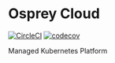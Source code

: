# Osprey Cloud
[![CircleCI](https://circleci.com/gh/ckwagaba/osprey-frontend.svg?style=svg)](https://circleci.com/gh/ckwagaba/osprey-frontend)
[![codecov](https://codecov.io/gh/ckwagaba/osprey-frontend/branch/master/graph/badge.svg)](https://codecov.io/gh/ckwagaba/osprey-frontend)
<p>Managed Kubernetes Platform</p>
